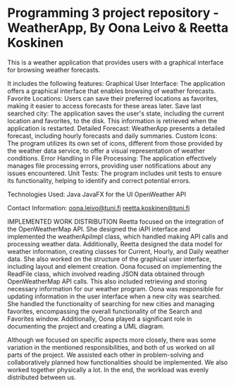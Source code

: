 # Programming 3 project repository - WeatherApp, By Oona Leivo & Reetta Koskinen

This is a weather application that provides users with a graphical interface for browsing weather forecasts. 

It includes the following features:
Graphical User Interface: The application offers a graphical interface that enables browsing of weather forecasts.
Favorite Locations: Users can save their preferred locations as favorites, making it easier to access forecasts for these areas later.
Save last searched city: The application saves the user's state, including the current location and favorites, to the disk. This information is retrieved when the application is restarted.
Detailed Forecast: WeatherApp presents a detailed forecast, including hourly forecasts and daily summaries. 
Custom Icons: The program utilizes its own set of icons, different from those provided by the weather data service, to offer a visual representation of weather conditions.
Error Handling in File Processing: The application effectively manages file processing errors, providing user notifications about any issues encountered.
Unit Tests: The program includes unit tests to ensure its functionality, helping to identify and correct potential errors.

Technologies Used: 
Java
JavaFX for the UI
OpenWeather API

Contact Information:
oona.leivo@tuni.fi
reetta.koskinen@tuni.fi

IMPLEMENTED WORK DISTRIBUTION
Reetta focused on the integration of the OpenWeatherMap API. She designed the iAPI interface and implemented the weatherApiImpl class, which handled making API calls and processing weather data. 
Additionally, Reetta designed the data model for weather information, creating classes for Current, Hourly, and Daily weather data. She also worked on the structure of the graphical user interface, including layout and element creation.
Oona focused on implementing the ReadFile class, which involved reading JSON data obtained through OpenWeatherMap API calls. This also included retrieving and storing necessary information for our weather program. 
Oona was responsible for updating information in the user interface when a new city was searched. She handled the functionality of searching for new cities and managing favorites, encompassing the overall functionality of the 
Search and Favorites window. Additionally, Oona played a significant role in documenting the project and creating a UML diagram.

Although we focused on specific aspects more closely, there was some variation in the mentioned responsibilities, and both of us worked on all parts of the project. We assisted each other in problem-solving 
and collaboratively planned how functionalities should be implemented. We also worked together physically a lot. In the end, the workload was evenly distributed between us.

